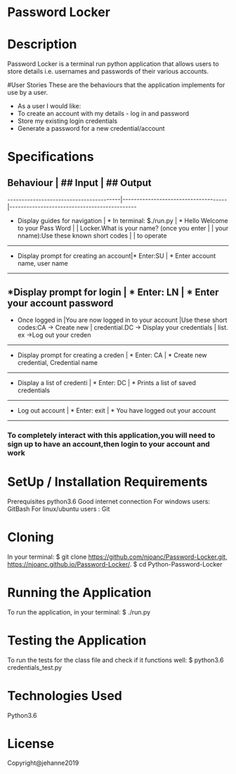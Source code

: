 # Password Locker
 
# Description
Password Locker is a terminal run python application that allows users to store details i.e. usernames and passwords of their various accounts.

#User Stories
These are the behaviours that the application implements for use by a user.
* As a user I would like:
* To create an account with my details - log in and password
* Store my existing login credentials
* Generate a password for a new credential/account

# Specifications
## Behaviour                             | ## Input                              | ## Output
----------------------------------------|-------------------------------------|---------------------------------------------
* Display guides for navigation         | * In terminal: $./run.py            |  * Hello Welcome to your Pass Word                                                   |                                     |  Locker.What is your name? (once you enter                                           |                                     |     your nname):Use these known short codes                                           |                                     |     to operate 
-------------------------------------------------------------------------------------------------------------------------
* Display prompt for creating an account|* Enter:SU                           | * Enter account name, user name 
---------------------------------------------------------------------------------------------------------------------------
*Display prompt for login               | * Enter: LN                          |  * Enter your account password
-----------------------------------------------------------------------------------------------------------------------------
* Once logged in                        |You are now logged in to your account |Use these short codes:CA -> Create new                                                                                      | credential.DC -> Display your credentials                                                                                  |   list. ex ->Log out your creden
-----------------------------------------------------------------------------------------------------------------------------
* Display prompt for creating a creden   |  * Enter: CA                        |   * Create new credential, Credential name
-----------------------------------------------------------------------------------------------------------------------------
* Display a list of credenti             | * Enter: DC                         |   * Prints a list of saved credentials
-----------------------------------------------------------------------------------------------------------------------------
* Log out account                        |  * Enter: exit                       |   * You have logged out your account
-----------------------------------------------------------------------------------------------------------------------------

### To completely interact with this application,you will need to sign up to have an account,then login to your account and work

# SetUp / Installation Requirements
Prerequisites
python3.6
Good internet connection
For windows users: GitBash
For linux/ubuntu users : Git
# Cloning
In your terminal:
  $ git clone https://github.com/njoanc/Password-Locker.git, https://njoanc.github.io/Password-Locker/.
  $ cd Python-Password-Locker
# Running the Application
To run the application, in your terminal:
  $ ./run.py
# Testing the Application
To run the tests for the class file and check if it functions well:
  $ python3.6 credentials_test.py
# Technologies Used
Python3.6
# License
Copyright@jehanne2019
